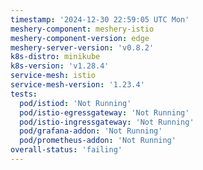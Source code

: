 ```yaml
---
timestamp: '2024-12-30 22:59:05 UTC Mon'
meshery-component: meshery-istio
meshery-component-version: edge
meshery-server-version: 'v0.8.2'
k8s-distro: minikube
k8s-version: 'v1.28.4'
service-mesh: istio
service-mesh-version: '1.23.4'
tests:
  pod/istiod: 'Not Running'
  pod/istio-egressgateway: 'Not Running'
  pod/istio-ingressgateway: 'Not Running'
  pod/grafana-addon: 'Not Running'
  pod/prometheus-addon: 'Not Running'
overall-status: 'failing'
---
```

